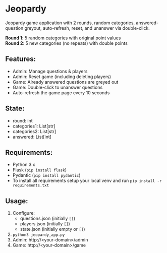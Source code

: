 # Jeopardy

Jeopardy game application with 2 rounds, random categories, answered-question greyout, auto-refresh, reset, and unanswer via double-click.

**Round 1**: 5 random categories with original point values  
**Round 2**: 5 new categories (no repeats) with double points

## Features:
- Admin: Manage questions & players
- Admin: Reset game (including deleting players)
- Game: Already answered questions are greyed out
- Game: Double-click to unanswer questions
- Auto-refresh the game page every 10 seconds

## State:
- round: int
- categories1: List[str]
- categories2: List[str]
- answered: List[int]

## Requirements:
- Python 3.x
- Flask (`pip install flask`)
- Pydantic (`pip install pydantic`)
- To install all requirements setup your local venv and run `pip install -r requirements.txt` 

## Usage:
1. Configure:
   - questions.json (initially `[]`)
   - players.json   (initially `[]`)
   - state.json     (initially empty or `[]`)
2. `python3 jeopardy_app.py`
3. Admin: http://\<your-domain\>/admin
4. Game:  http://\<your-domain\>/game